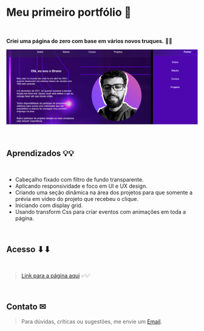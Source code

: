 # Meu primeiro portfólio 💓

<br>

**Criei uma página do zero com base em vários novos truques.** 👋👋
<br>

![alt text](assets/img/portifolio.png "screenshot-portfolio")

<br>

## Aprendizados 💡💡

<br>

- Cabeçalho fixado com filtro de fundo transparente.
- Aplicando responsividade e foco em UI e UX design.
- Criando uma seção dinâmica na área dos projetos para que somente a prévia em vídeo do projeto que recebeu o clique.
- Iniciando com display grid.
- Usando transform Css para criar eventos com animações em toda a página.

<br>

## Acesso ⬇⬇

<br>

> [Link para a página aqui](https://brunobatista01.vercel.app/) ✅✅

<br>

## Contato ✉

> Para dúvidas, críticas ou sugestões, me envie um [Email](mailto:brunoornelio@hotmail.com).
